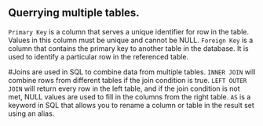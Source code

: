 ## Querrying multiple tables.


```Primary Key``` is a column that serves a unique identifier for row in the table. Values in this column must be unique and cannot be NULL.
```Foreign Key``` is a column that contains the primary key to another table in the database. It is used to identify a particular row in the referenced table.

#Joins are used in SQL to combine data from multiple tables.
```INNER JOIN``` will combine rows from different tables if the join condition is true.
```LEFT OUTER JOIN``` will return every row in the left table, and if the join condition is not met, NULL values are used to fill in the columns from the right table.
```AS``` is a keyword in SQL that allows you to rename a column or table in the result set using an alias.